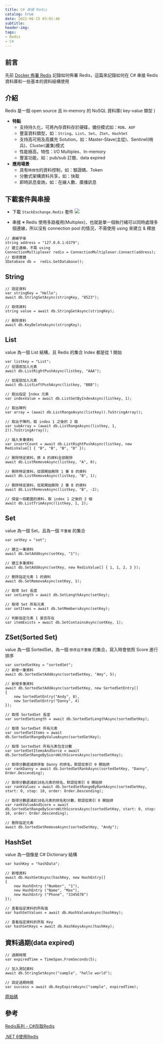 ```yaml
---
title: C# 串接 Redis
catalog: true
date: 2022-06-15 03:01:46
subtitle:
header-img:
tags:
- Redis
- C#
---
```

## 前言

先前 [Docker 佈署 Redis](https://maxlin0523.github.io/2021/10/09/redis-in-docker/) 記錄如何佈署 Redis，這篇來記錄如何在 C# 串接 Redis 資料庫和一些基本的資料結構使用

## 介紹
Redis 是一個 open source 且 in-memory 的 NoSQL 資料庫( key-value 類型 )
* **特點**
    * 支持持久化，可將內存資料存於硬碟，備份模式如：`RDB`、`AOF`
    * 豐富資料類型，如：`String`、`List`、`Set`、`ZSet`、`HashSet`
    * 支持高可用及高擴充 Solution，如：Master-Slave(主從)、Sentinel(哨兵)、Cluster(叢集)模式
    * 性能極高，特性：I/O Multiplex、In-memory 
    * 豐富功能，如：pub/sub 訂閱、data expired
* **應用場景**
    * 具有`時效性`的資料控制，如：驗證碼、Token
    * 分散式架構資料共享，如：快取
    * 即時訊息查詢，如：在線人數、廣播訊息

## 下載套件與串接

* 下載 `StackExchange.Redis` 套件
![](https://i.imgur.com/86mSmgi.png)

* 串接
※ Redis 使用多路複用(Multiplex)，也就是單一個執行緒可以同時處理多個連線，所以沒有 connection pool 的情況，不需使用 using 來建立 & 釋放
```C#=
// 連線字串
string address = "127.0.0.1:6379";
// 建立連線，不需 using
ConnectionMultiplexer redis = ConnectionMultiplexer.Connect(address);
// 取得實體
IDatabase db =  redis.GetDatabase();
```


## String

```c#=
// 設定資料
var stringKey = "Hello";
await db.StringSetAsync(stringKey, "0523");

// 取得資料
string value = await db.StringGetAsync(stringKey);

// 刪除資料
await db.KeyDeleteAsync(stringKey);
```

## List

value 為一個 List 結構，且 Redis 的集合 Index 都是從 1 開始

```c#=
var listkey = "List";
// 從頭部加入元素
await db.ListRightPushAsync(listkey, "AAA");

// 從尾部加入元素
await db.ListLeftPushAsync(listkey, "BBB");

// 取出指定 Index 元素
var indexValue = await db.ListGetByIndexAsync(listkey, 1);

// 取出陣列
var array = (await db.ListRangeAsync(listkey)).ToStringArray();

// 取出子陣列，取 index 1 之後的 2 個
var subArray = (await db.ListRangeAsync(listkey, 1, 2)).ToStringArray();

// 插入多筆資料
var insertCount = await db.ListRightPushAsync(listkey, new RedisValue[] { "B", "B", "B", "D" });

// 刪除特定資料，將 A 的資料全部刪除
await db.ListRemoveAsync(listkey, "A", 0);

// 刪除特定資料，從頭開始刪除 1 筆 B 的資料
await db.ListRemoveAsync(listkey, "B", 1);

// 刪除特定資料，從尾開始刪除 2 筆 B 的資料
await db.ListRemoveAsync(listkey, "B", -2);

// 保留一段範圍的資料，取 index 1 之後的 2 個
await db.ListTrimAsync(listkey, 1, 2);
```

## Set
value 為一個 Set，且為一個 `不重複` 的集合

```C#=
var setKey = "set";

// 建立一筆資料
await db.SetAddAsync(setKey, "1");

// 建立多筆資料
await db.SetAddAsync(setKey, new RedisValue[] { 1, 1, 2, 3 });

// 刪除指定元素 1 的資料
await db.SetRemoveAsync(setKey, 1);

// 取得 Set 長度
var setLength = await db.SetLengthAsync(setKey);

// 取得 Set 所有元素
var setItems = await db.SetMembersAsync(setKey);

// 判斷指定元素 1 是否存在
var itemExists = await db.SetContainsAsync(setKey, 1);
```

## ZSet(Sorted Set)
value 為一個 SortedSet，為一個 `排序且不重複` 的集合，寫入時會依照 Score 進行排序

```C#=
var sortedSetKey = "sortedSet";
// 新增一筆資料
await db.SortedSetAddAsync(sortedSetKey, "Amy", 5);

// 新增多筆資料
await db.SortedSetAddAsync(sortedSetKey, new SortedSetEntry[]
{ 
    new SortedSetEntry("Andy", 8),
    new SortedSetEntry("Danny", 4)
});

// 取得 SortedSet 長度
var sortedSetLength = await db.SortedSetLengthAsync(sortedSetKey);

// 取得 SortedSet 所有元素
var sortedSetItems = await db.SortedSetRangeByValueAsync(sortedSetKey);

// 取得 SortedSet 所有元素包含分數
var sortedSetItemsAndSorce = await db.SortedSetRangeByScoreWithScoresAsync(sortedSetKey);

// 取得分數遞減排序後 Danny 的排名，默認從索引 0 開始排
var rankDanny = await db.SortedSetRankAsync(sortedSetKey, "Danny", Order.Descending);

// 取得分數遞減前10名元素的排名，默認從索引 0 開始排
var rankValues = await db.SortedSetRangeByRankAsync(sortedSetKey, start: 0, stop: 10, order: Order.Descending);

// 取得分數遞減前10名元素的排名和分數，默認從索引 0 開始排
var rankValueAndScore = await db.SortedSetRangeByScoreWithScoresAsync(sortedSetKey, start: 0, stop: 10, order: Order.Descending);

// 刪除指定元素
await db.SortedSetRemoveAsync(sortedSetKey, "Andy");
```

## HashSet
value 為一個像是 C# Dictionary 結構

```C#=
var hashKey = "hashData";

// 新增資料
await db.HashSetAsync(hashKey, new HashEntry[]
{
    new HashEntry ("Number", "1"),
    new HashEntry ("Name", "Max"),
    new HashEntry ("Phone", "3345678")
});

// 查看指定資料的所有值
var hashSetValues = await db.HashValuesAsync(hashKey);

// 查看指定資料的所有 Key
var hashSetKeys = await db.HashKeysAsync(hashKey);
```

## 資料過期(data expired)

```C#=
// 過期時間
var expiredTime = TimeSpan.FromSeconds(5);

// 加入測試資料
await db.StringSetAsync("sample", "hello world");

// 設定過期時間
var success = await db.KeyExpireAsync("sample", expiredTime);
```

[原始碼](https://github.com/maxlin0523/redis-usage)

## 參考
[Redis系列 - C#存取Redis](https://jed1978.github.io/2018/05/11/Redis-Programming-CSharp-Basic-1.html)

[.NET 6使用Redis](https://www.cnblogs.com/Lulus/p/16004541.html)
